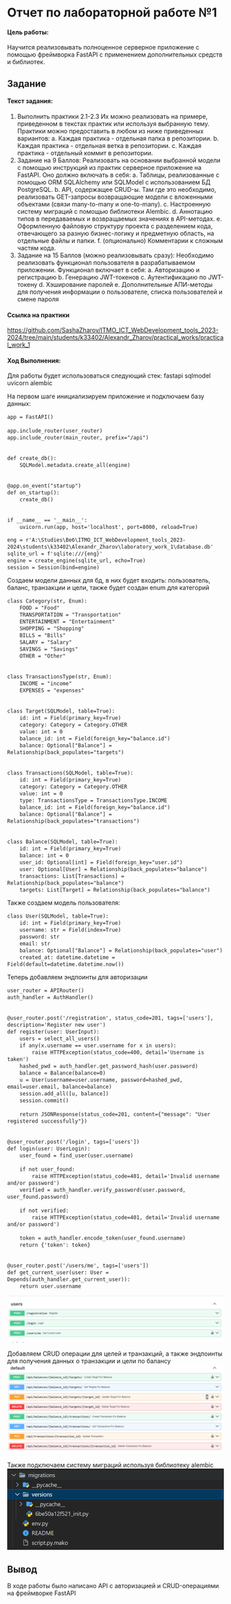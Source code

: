 # Отчет по лабораторной работе №1

#### Цель работы:

Научится реализовывать полноценное серверное приложение с помощью фреймворка FastAPI с применением дополнительных средств и библиотек.

## Задание

#### Текст задания:

1. Выполнить практики 2.1-2.3 Их можно реализовать на примере, приведенном в текстах практик или используя выбранную тему. Практики можно предоставить в любом из ниже приведенных вариантов:
   a. Каждая практика - отдельная папка в репозитории.
   b. Каждая практика - отдельная ветка в репозитории.
   c. Каждая практика - отдельный коммит в репозитории.
2. Задание на 9 Баллов: Реализовать на основании выбранной модели с помощью инструкций из практик серверное приложение на FastAPI. Оно должно включать в себя:
   a. Таблицы, реализованные с помощью ORM SQLAlchemy или SQLModel с использованием БД PostgreSQL.
   b. API, содержащее CRUD-ы. Там где это необходимо, реализовать GET-запросы возвращающие модели с вложенными объектами (связи many-to-many и one-to-many).
   c. Настроенную систему миграций с помощью библиотеки Alembic.
   d. Аннотацию типов в передаваемых и возвращаемых значениях в API-методах.
   e. Оформленную файловую структуру проекта с разделением кода, отвечающего за разную бизнес-логику и предметную область, на отдельные файлы и папки.
   f. (опционально) Комментарии к сложным частям кода.
3. Задание на 15 Баллов (можно реализовывать сразу): Необходимо реализовать функционал пользователя в разрабатываемом приложении. Функционал включает в себя:
   a. Авторизацию и регистрацию
   b. Генерацию JWT-токенов
   c. Аутентификацию по JWT-токену
   d. Хэширование паролей
   e. Дополнительные АПИ-методы для получения информации о пользователе, списка пользователей и смене пароля

#### Ссылка на практики

https://github.com/SashaZharov/ITMO_ICT_WebDevelopment_tools_2023-2024/tree/main/students/k33402/Alexandr_Zharov/practical_works/practical_work_1

#### Ход Выполнения:

Для работы будет использоваться следующий стек:
fastapi
sqlmodel
uvicorn
alembic

На первом шаге инициализируем приложение и подключаем базу данных:

```
app = FastAPI()

app.include_router(user_router)
app.include_router(main_router, prefix="/api")


def create_db():
    SQLModel.metadata.create_all(engine)


@app.on_event("startup")
def on_startup():
    create_db()


if __name__ == '__main__':
    uvicorn.run(app, host='localhost', port=8000, reload=True)
```

```
eng = r'A:\Studies\Веб\ITMO_ICT_WebDevelopment_tools_2023-2024\students\k33402\Alexandr_Zharov\laboratory_work_1\database.db'
sqlite_url = f'sqlite:///{eng}'
engine = create_engine(sqlite_url, echo=True)
session = Session(bind=engine)
```

Создаем модели данных для бд, в них будет входить: пользователь, баланс, транзакции и цели, также будет создан enum для категорий

```
class Category(str, Enum):
    FOOD = "Food"
    TRANSPORTATION = "Transportation"
    ENTERTAINMENT = "Entertainment"
    SHOPPING = "Shopping"
    BILLS = "Bills"
    SALARY = "Salary"
    SAVINGS = "Savings"
    OTHER = "Other"


class TransactionsType(str, Enum):
    INCOME = "income"
    EXPENSES = "expenses"


class Target(SQLModel, table=True):
    id: int = Field(primary_key=True)
    category: Category = Category.OTHER
    value: int = 0
    balance_id: int = Field(foreign_key="balance.id")
    balance: Optional["Balance"] = Relationship(back_populates="targets")


class Transactions(SQLModel, table=True):
    id: int = Field(primary_key=True)
    category: Category = Category.OTHER
    value: int = 0
    type: TransactionsType = TransactionsType.INCOME
    balance_id: int = Field(foreign_key="balance.id")
    balance: Optional["Balance"] = Relationship(back_populates="transactions")


class Balance(SQLModel, table=True):
    id: int = Field(primary_key=True)
    balance: int = 0
    user_id: Optional[int] = Field(foreign_key="user.id")
    user: Optional[User] = Relationship(back_populates="balance")
    transactions: List[Transactions] = Relationship(back_populates="balance")
    targets: List[Target] = Relationship(back_populates="balance")
```

Также создаем модель пользователя:

```
class User(SQLModel, table=True):
    id: int = Field(primary_key=True)
    username: str = Field(index=True)
    password: str
    email: str
    balance: Optional["Balance"] = Relationship(back_populates="user")
    created_at: datetime.datetime = Field(default=datetime.datetime.now())
```

Теперь добавляем эндпоинты для авторизации

```
user_router = APIRouter()
auth_handler = AuthHandler()


@user_router.post('/registration', status_code=201, tags=['users'], description='Register new user')
def register(user: UserInput):
    users = select_all_users()
    if any(x.username == user.username for x in users):
        raise HTTPException(status_code=400, detail='Username is taken')
    hashed_pwd = auth_handler.get_password_hash(user.password)
    balance = Balance(balance=0)
    u = User(username=user.username, password=hashed_pwd, email=user.email, balance=balance)
    session.add_all([u, balance])
    session.commit()

    return JSONResponse(status_code=201, content={"message": "User registered successfully"})


@user_router.post('/login', tags=['users'])
def login(user: UserLogin):
    user_found = find_user(user.username)

    if not user_found:
        raise HTTPException(status_code=401, detail='Invalid username and/or password')
    verified = auth_handler.verify_password(user.password, user_found.password)

    if not verified:
        raise HTTPException(status_code=401, detail='Invalid username and/or password')

    token = auth_handler.encode_token(user_found.username)
    return {'token': token}


@user_router.post('/users/me', tags=['users'])
def get_current_user(user: User = Depends(auth_handler.get_current_user)):
    return user.username
```

![alt text](image.png)

Добавляем CRUD операции для целей и транзакций, а также эндпоинты для получения данных о транзакции и цели по балансу
![alt text](image-1.png)

Также подключаем систему миграций используя библиотеку alembic
![alt text](image-2.png)

## Вывод

В ходе работы было написано API с авторизацией и CRUD-операциями на фреймворке FastAPI
